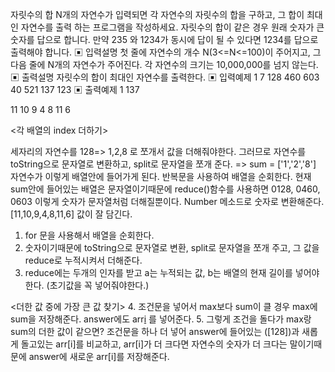 자릿수의 합
N개의 자연수가 입력되면 각 자연수의 자릿수의 합을 구하고, 그 합이 최대인 자연수를 출력
하는 프로그램을 작성하세요. 자릿수의 합이 같은 경우 원래 숫자가 큰 숫자를 답으로 합니다.
만약 235 와 1234가 동시에 답이 될 수 있다면 1234를 답으로 출력해야 합니다.
▣ 입력설명
첫 줄에 자연수의 개수 N(3<=N<=100)이 주어지고, 그 다음 줄에 N개의 자연수가 주어진다.
각 자연수의 크기는 10,000,000를 넘지 않는다.
▣ 출력설명
자릿수의 합이 최대인 자연수를 출력한다.
▣ 입력예제 1
7
128 460 603 40 521 137 123
▣ 출력예제 1
137

11 10 9 4 8 11 6

<각 배열의 index 더하기>

세자리의 자연수를 128=> 1,2,8 로 쪼개서 값을 더해줘야한다.
그러므로 자연수를 toString으로 문자열로 변환하고, split로 문자열을 쪼개 준다.
=> sum = ['1','2','8'] 자연수가 이렇게 배열안에 들어가게 된다.
반복문을 사용하여 배열을 순회한다.
현재 sum안에 들어있는 배열은 문자열이기때문에 reduce()함수를 사용하면
0128, 0460, 0603 이렇게 숫자가 문자열처럼 더해질뿐이다.
Number 메소드로 숫자로 변환해준다. [11,10,9,4,8,11,6] 값이 잘 담긴다.

1. for 문을 사용해서 배열을 순회한다.
2. 숫자이기때문에 toString으로 문자열로 변환, split로 문자열을 쪼개 주고,
   그 값을 reduce로 누적시켜서 더해준다.
3. reduce에는 두개의 인자를 받고 a는 누적되는 값, b는 배열의 현재 길이를 넣어야한다.
   (초기값을 꼭 넣어줘야한다.)

<더한 값 중에 가장 큰 값 찾기> 4. 조건문을 넣어서 max보다 sum이 클 경우 max에 sum을 저장해준다. answer에도 arr[i]([128]) 를 넣어준다. 5. 그렇게 조건을 돌다가 max랑 sum의 더한 값이 같으면?
조건문을 하나 더 넣어 answer에 들어있는 ([128])과 새롭게 돌고있는 arr[i]를 비교하고,
arr[i]가 더 크다면 자연수의 숫자가 더 크다는 말이기때문에 answer에 새로운 arr[i]를 저장해준다.
